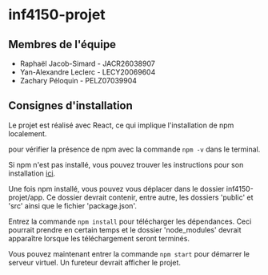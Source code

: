 # inf4150-projet

## Membres de l'équipe

- Raphaël Jacob-Simard - JACR26038907
- Yan-Alexandre Leclerc - LECY20069604
- Zachary Péloquin - PELZ07039904

## Consignes d'installation

Le projet est réalisé avec React, ce qui implique l'installation de npm localement.

pour vérifier la présence de npm avec la commande `npm -v` dans le terminal.

Si npm n'est pas installé, vous pouvez trouver les instructions pour son installation [ici](https://docs.npmjs.com/downloading-and-installing-node-js-and-npm).

Une fois npm installé, vous pouvez vous déplacer dans le dossier inf4150-projet/app. Ce dossier devrait contenir, entre autre, les dossiers 'public' et 'src' ainsi que le fichier 'package.json'.

Entrez la commande `npm install` pour télécharger les dépendances. Ceci pourrait prendre en certain temps et le dossier 'node_modules' devrait apparaître lorsque les téléchargement seront terminés.

Vous pouvez maintenant entrer la commande `npm start` pour démarrer le serveur virtuel. Un fureteur devrait afficher le projet.

